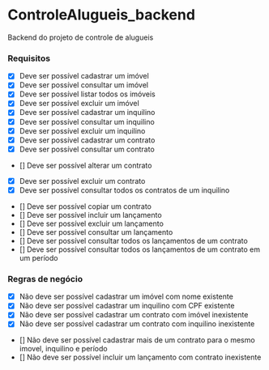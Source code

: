 # ControleAlugueis_backend
Backend do projeto de controle de alugueis

### Requisitos
 - [X] Deve ser possível cadastrar um imóvel
 - [X] Deve ser possível consultar um imóvel
 - [X] Deve ser possível listar todos os imóveis
 - [X] Deve ser possível excluir um imóvel
 - [X] Deve ser possível cadastrar um inquilino
 - [X] Deve ser possível consultar um inquilino
 - [X] Deve ser possível excluir um inquilino
 - [X] Deve ser possível cadastrar um contrato
 - [X] Deve ser possível consultar um contrato
 - [] Deve ser possível alterar um contrato
 - [X] Deve ser possível excluir um contrato
 - [X] Deve ser possível consultar todos os contratos de um inquilino
 - [] Deve ser possível copiar um contrato
 - [] Deve ser possível incluir um lançamento
 - [] Deve ser possível excluir um lançamento
 - [] Deve ser possível consultar um lançamento
 - [] Deve ser possível consultar todos os lançamentos de um contrato
 - [] Deve ser possível consultar todos os lançamentos de um contrato em um período

### Regras de negócio
 - [X] Não deve ser possível cadastrar um imóvel com nome existente
 - [X] Não deve ser possível cadastrar um inquilino com CPF existente
 - [X] Não deve ser possível cadastrar um contrato com imóvel inexistente
 - [X] Não deve ser possível cadastrar um contrato com inquilino inexistente
 - [] Não deve ser possível cadastrar mais de um contrato para o mesmo imovel, inquilino e período
 - [] Não deve ser possível incluir um lançamento com contrato inexistente